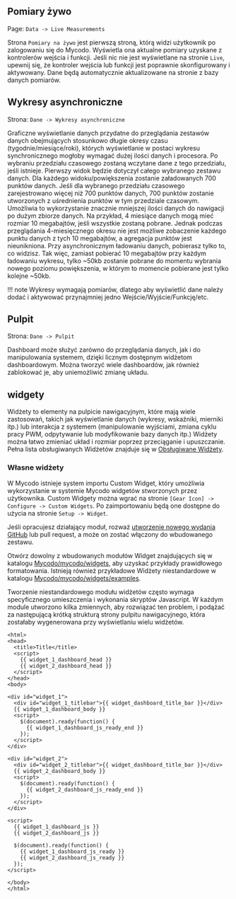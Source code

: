 ## Pomiary żywo

Page\: `Data -> Live Measurements`

Strona `Pomiary na żywo` jest pierwszą stroną, którą widzi użytkownik po zalogowaniu się do Mycodo. Wyświetla ona aktualne pomiary uzyskane z kontrolerów wejścia i funkcji. Jeśli nic nie jest wyświetlane na stronie `Live`, upewnij się, że kontroler wejścia lub funkcji jest poprawnie skonfigurowany i aktywowany. Dane będą automatycznie aktualizowane na stronie z bazy danych pomiarów.

## Wykresy asynchroniczne

Strona\: `Dane -> Wykresy asynchroniczne`

Graficzne wyświetlanie danych przydatne do przeglądania zestawów danych obejmujących stosunkowo długie okresy czasu (tygodnie/miesiące/roki), których wyświetlanie w postaci wykresu synchronicznego mogłoby wymagać dużej ilości danych i procesora. Po wybraniu przedziału czasowego zostaną wczytane dane z tego przedziału, jeśli istnieje. Pierwszy widok będzie dotyczył całego wybranego zestawu danych. Dla każdego widoku/powiększenia zostanie załadowanych 700 punktów danych. Jeśli dla wybranego przedziału czasowego zarejestrowano więcej niż 700 punktów danych, 700 punktów zostanie utworzonych z uśrednienia punktów w tym przedziale czasowym. Umożliwia to wykorzystanie znacznie mniejszej ilości danych do nawigacji po dużym zbiorze danych. Na przykład, 4 miesiące danych mogą mieć rozmiar 10 megabajtów, jeśli wszystkie zostaną pobrane. Jednak podczas przeglądania 4-miesięcznego okresu nie jest możliwe zobaczenie każdego punktu danych z tych 10 megabajtów, a agregacja punktów jest nieunikniona. Przy asynchronicznym ładowaniu danych, pobierasz tylko to, co widzisz. Tak więc, zamiast pobierać 10 megabajtów przy każdym ładowaniu wykresu, tylko ~50kb zostanie pobrane do momentu wybrania nowego poziomu powiększenia, w którym to momencie pobierane jest tylko kolejne ~50kb.

!!! note
    Wykresy wymagają pomiarów, dlatego aby wyświetlić dane należy dodać i aktywować przynajmniej jedno Wejście/Wyjście/Funkcję/etc.

## Pulpit

Strona\: `Dane -> Pulpit`

Dashboard może służyć zarówno do przeglądania danych, jak i do manipulowania systemem, dzięki licznym dostępnym widżetom dashboardowym. Można tworzyć wiele dashboardów, jak również zablokować je, aby uniemożliwić zmianę układu.

## widgety

Widżety to elementy na pulpicie nawigacyjnym, które mają wiele zastosowań, takich jak wyświetlanie danych (wykresy, wskaźniki, mierniki itp.) lub interakcja z systemem (manipulowanie wyjściami, zmiana cyklu pracy PWM, odpytywanie lub modyfikowanie bazy danych itp.) Widżety można łatwo zmieniać układ i rozmiar poprzez przeciąganie i upuszczanie. Pełna lista obsługiwanych Widżetów znajduje się w [Obsługiwane Widżety](Supported-Widgets.md).

### Własne widżety

W Mycodo istnieje system importu Custom Widget, który umożliwia wykorzystanie w systemie Mycodo widgetów stworzonych przez użytkownika. Custom Widgety można wgrać na stronie `[Gear Icon] -> Configure -> Custom Widgets`. Po zaimportowaniu będą one dostępne do użycia na stronie `Setup -> Widget`.

Jeśli opracujesz działający moduł, rozważ [utworzenie nowego wydania GitHub](https://github.com/kizniche/Mycodo/issues/new?assignees=&labels=&template=feature-request.md&title=New%20Module) lub pull request, a może on zostać włączony do wbudowanego zestawu.

Otwórz dowolny z wbudowanych modułów Widget znajdujących się w katalogu [Mycodo/mycodo/widgets](https://github.com/kizniche/Mycodo/tree/master/mycodo/widgets/), aby uzyskać przykłady prawidłowego formatowania. Istnieją również przykładowe Widżety niestandardowe w katalogu [Mycodo/mycodo/widgets/examples](https://github.com/kizniche/Mycodo/tree/master/mycodo/widgets/examples).

Tworzenie niestandardowego modułu widżetów często wymaga specyficznego umieszczenia i wykonania skryptów Javascript. W każdym module utworzono kilka zmiennych, aby rozwiązać ten problem, i podążać za następującą krótką strukturą strony pulpitu nawigacyjnego, która zostałaby wygenerowana przy wyświetlaniu wielu widżetów.

```angular2html
<html>
<head>
  <title>Title</title>
  <script>
    {{ widget_1_dashboard_head }}
    {{ widget_2_dashboard_head }}
  </script>
</head>
<body>

<div id="widget_1">
  <div id="widget_1_titlebar">{{ widget_dashboard_title_bar }}</div>
  {{ widget_1_dashboard_body }}
  <script>
    $(document).ready(function() {
      {{ widget_1_dashboard_js_ready_end }}
    });
  </script>
</div>

<div id="widget_2">
  <div id="widget_2_titlebar">{{ widget_dashboard_title_bar }}</div>
  {{ widget_2_dashboard_body }}
  <script>
    $(document).ready(function() {
      {{ widget_2_dashboard_js_ready_end }}
    });
  </script>
</div>

<script>
  {{ widget_1_dashboard_js }}
  {{ widget_2_dashboard_js }}

  $(document).ready(function() {
    {{ widget_1_dashboard_js_ready }}
    {{ widget_2_dashboard_js_ready }}
  });
</script>

</body>
</html>
```
